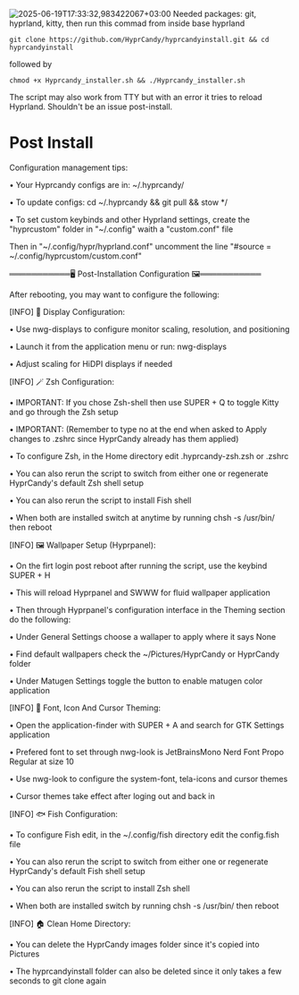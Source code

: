 ![2025-06-19T17:33:32,983422067+03:00](https://github.com/user-attachments/assets/671960f9-e5ec-42cd-a3ce-87c072ead1eb)
Needed packages: git, hyprland, kitty, then run this commad from inside base hyprland
```shell
git clone https://github.com/HyprCandy/hyprcandyinstall.git && cd hyprcandyinstall
```
followed by
```shell
chmod +x Hyprcandy_installer.sh && ./Hyprcandy_installer.sh
```
The script may also work from TTY but with an error it tries to reload Hyprland. Shouldn't be an issue post-install. 

# Post Install 

Configuration management tips:

• Your Hyprcandy configs are in: ~/.hyprcandy/

• To update configs: cd ~/.hyprcandy && git pull && stow */

• To set custom keybinds and other Hyprland settings, create the "hyprcustom" folder in "~/.config" waith a "custom.conf" file

Then in "~/.config/hypr/hyprland.conf" uncomment the line "#source = ~/.config/hyprcustom/custom.conf"

═══════════🖥️  Post-Installation Configuration  🖼️═══════════

After rebooting, you may want to configure the following:


[INFO] 📱 Display Configuration:

• Use nwg-displays to configure monitor scaling, resolution, and positioning

• Launch it from the application menu or run: nwg-displays

• Adjust scaling for HiDPI displays if needed

[INFO] 🪄 Zsh Configuration:

• IMPORTANT: If you chose Zsh-shell then use SUPER + Q to toggle Kitty and go through the Zsh setup

• IMPORTANT: (Remember to type no at the end when asked to Apply changes to .zshrc since HyprCandy already has them applied)

• To configure Zsh, in the Home directory edit .hyprcandy-zsh.zsh or .zshrc

• You can also rerun the script to switch from either one or regenerate HyprCandy's default Zsh shell setup

• You can also rerun the script to install Fish shell

• When both are installed switch at anytime by running chsh -s /usr/bin/<name of shell> then reboot

[INFO] 🖼️ Wallpaper Setup (Hyprpanel):

• On the firt login post reboot after running the script, use the keybind SUPER + H

• This will reload Hyprpanel and SWWW for fluid wallpaper application

• Then through Hyprpanel's configuration interface in the Theming section do the following:

• Under General Settings choose a wallaper to apply where it says None

• Find default wallpapers check the ~/Pictures/HyprCandy or HyprCandy folder

• Under Matugen Settings toggle the button to enable matugen color application

[INFO] 🎨 Font, Icon And Cursor Theming:

• Open the application-finder with SUPER + A and search for GTK Settings application

• Prefered font to set through nwg-look is JetBrainsMono Nerd Font Propo Regular at size 10

• Use nwg-look to configure the system-font, tela-icons and cursor themes

• Cursor themes take effect after loging out and back in

[INFO] 🐟 Fish Configuration:

• To configure Fish edit, in the ~/.config/fish directory edit the config.fish file

• You can also rerun the script to switch from either one or regenerate HyprCandy's default Fish shell setup

• You can also rerun the script to install Zsh shell

• When both are installed switch by running chsh -s /usr/bin/<name of shell> then reboot

[INFO] 🏠 Clean Home Directory:

• You can delete the HyprCandy images folder since it's copied into Pictures

• The hyprcandyinstall folder can also be deleted since it only takes a few seconds to git clone again
